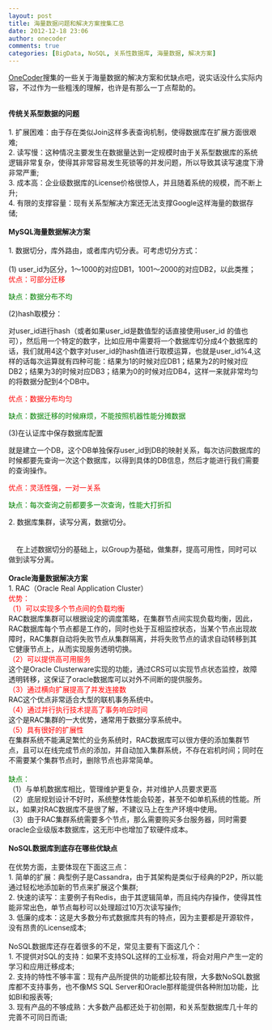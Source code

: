 ```yaml
---
layout: post
title: 海量数据问题和解决方案搜集汇总
date: 2012-12-18 23:06
author: onecoder
comments: true
categories: [BigData, NoSQL, 关系性数据库, 海量数据, 解决方案]
---
```

<p>
	<a href="http://www.coderli.com">OneCoder</a>搜集的一些关于海量数据的解决方案和优缺点吧，说实话没什么实际内容，不过作为一些粗浅的理解，也许是有那么一丁点帮助的。</p>
<div>
	&nbsp;</div>
<div>
	<strong>传统关系型数据的问题</strong></div>
<div>
	&nbsp;</div>
<div>
	1. 扩展困难：由于存在类似Join这样多表查询机制，使得数据库在扩展方面很艰难;&nbsp;<br />
	2. 读写慢：这种情况主要发生在数据量达到一定规模时由于关系型数据库的系统逻辑非常复杂，使得其非常容易发生死锁等的并发问题，所以导致其读写速度下滑非常严重;&nbsp;<br />
	3. 成本高：企业级数据库的License价格很惊人，并且随着系统的规模，而不断上升;&nbsp;<br />
	4. 有限的支撑容量：现有关系型解决方案还无法支撑Google这样海量的数据存储;&nbsp;</div>
<div>
	&nbsp;</div>
<div>
	<strong>MySQL海量数据解决方案</strong></div>
<div>
	&nbsp;</div>
<div>
	1.&nbsp;数据切分，库外路由，或者库内切分表。可考虑切分方式：</div>
<div>
	&nbsp;</div>
<div>
	(1) user_id为区分，1～1000的对应DB1，1001～2000的对应DB2，以此类推；</div>
<div>
	<span style="color:#ff0000;">优点：可部分迁移</span></div>
<div>
	<p>
		<span style="color:#008000;">缺点：数据分布不均</span></p>
	<p>
		(2)hash取模分：</p>
	<p>
		对user_id进行hash（或者如果user_id是数值型的话直接使用user_id 的值也可），然后用一个特定的数字，比如应用中需要将一个数据库切分成4个数据库的话，我们就用4这个数字对user_id的hash值进行取模运算，也就是user_id%4,这样的话每次运算就有四种可能：结果为1的时候对应DB1；结果为2的时候对应DB2；结果为3的时候对应DB3；结果为0的时候对应DB4，这样一来就非常均匀的将数据分配到4个DB中。</p>
	<p>
		<span style="color:#ff0000;">优点：数据分布均匀</span></p>
	<p>
		<span style="color:#008000;">缺点：数据迁移的时候麻烦，不能按照机器性能分摊数据</span></p>
	<p>
		(3)在认证库中保存数据库配置</p>
	<p>
		就是建立一个DB，这个DB单独保存user_id到DB的映射关系，每次访问数据库的时候都要先查询一次这个数据库，以得到具体的DB信息，然后才能进行我们需要的查询操作。</p>
	<p>
		<span style="color:#ff0000;">优点：灵活性强，一对一关系</span></p>
	<p>
		<span style="color:#008000;">缺点：每次查询之前都要多一次查询，性能大打折扣</span></p>
</div>
<div>
	2. 数据库集群，读写分离，数据切分。</div>
<div>
	&nbsp;</div>
<div>
	&nbsp;&nbsp;<img alt="" data-inited="true" data-media-type="image" distinguish="B356092027384C72B30E20D2B93EFBC4" src="http://onecoder.qiniudn.com/8wuliao/Cv2lBCAg/11baN.png" title="【转】mysql &lt;wbr&gt;海量数据的存储和访问解决方案" /></div>
<div>
	&nbsp; &nbsp; 在上述数据切分的基础上，以Group为基础，做集群，提高可用性，同时可以做到读写分离。</div>
<div>
	&nbsp;</div>
<div>
	<strong>Oracle海量数据解决方案</strong></div>
<div>
	1. RAC（Oracle Real Application Cluster）</div>
<div>
	<span style="color:#ff0000;">优势：</span></div>
<div>
	<div>
		<span style="color:#ff0000;">（1）可以实现多个节点间的负载均衡</span></div>
	<div>
		RAC数据库集群可以根据设定的调度策略，在集群节点间实现负载均衡，因此，RAC数据库每个节点都是工作的，同时也处于互相监控状态，当某个节点出现故障时，RAC集群自动将失败节点从集群隔离，并将失败节点的请求自动转移到其它健康节点上，从而实现服务透明切换。</div>
	<div>
		<span style="color:#ff0000;">（2）可以提供高可用服务</span></div>
	<div>
		这个是Oracle Clusterware实现的功能，通过CRS可以实现节点状态监控，故障透明转移，这保证了oracle数据库可以对外不间断的提供服务。</div>
	<div>
		<span style="color:#ff0000;">（3）通过横向扩展提高了并发连接数</span></div>
	<div>
		RAC这个优点非常适合大型的联机事务系统中。</div>
	<div>
		<span style="color:#ff0000;">（4）通过并行执行技术提高了事务响应时间</span></div>
	<div>
		这个是RAC集群的一大优势，通常用于数据分享系统中。</div>
	<div>
		<span style="color:#ff0000;">（5）具有很好的扩展性</span></div>
	<div>
		在集群系统不能满足繁忙的业务系统时，RAC数据库可以很方便的添加集群节点，且可以在线完成节点的添加，并自动加入集群系统，不存在宕机时间；同时在不需要某个集群节点时，删除节点也非常简单。</div>
</div>
<div>
	&nbsp;</div>
<div>
	<span style="color:#008000;">缺点：</span></div>
<div>
	<div>
		（1）与单机数据库相比，管理维护更复杂，并对维护人员要求更高</div>
	<div>
		（2）底层规划设计不好时，系统整体性能会较差，甚至不如单机系统的性能。所以，如果对RAC数据库不是很了解，不建议马上在生产环境中使用。</div>
	<div>
		（3）由于RAC集群系统需要多个节点，那么需要购买多台服务器，同时需要oracle企业级版本数据库，这无形中也增加了软硬件成本。</div>
	<div>
		&nbsp;</div>
</div>
<div>
	<strong>NoSQL数据库到底存在哪些优缺点</strong></div>
<div>
	&nbsp;</div>
<div>
	在优势方面，主要体现在下面这三点：&nbsp;<br />
	1. 简单的扩展：典型例子是Cassandra，由于其架构是类似于经典的P2P，所以能通过轻松地添加新的节点来扩展这个集群;&nbsp;<br />
	2. 快速的读写：主要例子有Redis，由于其逻辑简单，而且纯内存操作，使得其性能非常出色，单节点每秒可以处理超过10万次读写操作;&nbsp;<br />
	3. 低廉的成本：这是大多数分布式数据库共有的特点，因为主要都是开源软件，没有昂贵的License成本;&nbsp;<br />
	&nbsp;</div>
<div>
	NoSQL数据库还存在着很多的不足，常见主要有下面这几个：&nbsp;<br />
	1. 不提供对SQL的支持：如果不支持SQL这样的工业标准，将会对用户产生一定的学习和应用迁移成本;&nbsp;<br />
	2. 支持的特性不够丰富：现有产品所提供的功能都比较有限，大多数NoSQL数据库都不支持事务，也不像MS SQL Server和Oracle那样能提供各种附加功能，比如BI和报表等;&nbsp;<br />
	3. 现有产品的不够成熟：大多数产品都还处于初创期，和关系型数据库几十年的完善不可同日而语;&nbsp;</div>

